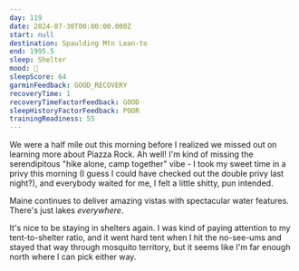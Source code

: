 ```yaml
---
day: 119
date: 2024-07-30T00:00:00.000Z
start: null
destination: Spaulding Mtn Lean-to
end: 1995.5
sleep: Shelter
mood: 🙂
sleepScore: 64
garminFeedback: GOOD_RECOVERY
recoveryTime: 1
recoveryTimeFactorFeedback: GOOD
sleepHistoryFactorFeedback: POOR
trainingReadiness: 55
---
```

We were a half mile out this morning before I realized we missed out on learning more about Piazza Rock. Ah well! I'm kind of missing the serendipitous "hike alone, camp together" vibe - I took my sweet time in a privy this morning (I guess I could have checked out the double privy last night?), and everybody waited for me, I felt a little shitty, pun intended.

Maine continues to deliver amazing vistas with spectacular water features. There's just lakes *everywhere*.

It's nice to be staying in shelters again. I was kind of paying attention to my tent-to-shelter ratio, and it went hard tent when I hit the no-see-ums and stayed that way through mosquito territory, but it seems like I'm far enough north where I can pick either way. 